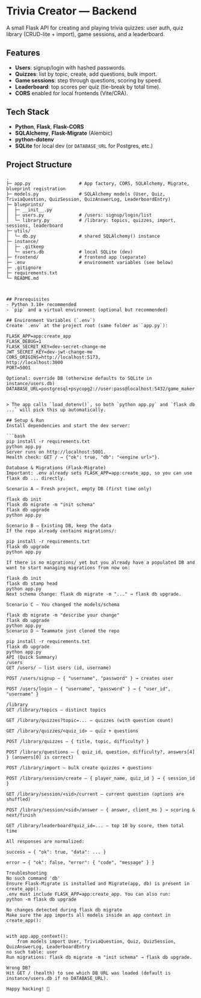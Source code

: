 # Trivia Creator — Backend

A small Flask API for creating and playing trivia quizzes: user auth, quiz library (CRUD-lite + import), game sessions, and a leaderboard.

## Features
- **Users**: signup/login with hashed passwords.
- **Quizzes**: list by topic, create, add questions, bulk import.
- **Game sessions**: step through questions, scoring by speed.
- **Leaderboard**: top scores per quiz (tie-break by total time).
- **CORS** enabled for local frontends (Vite/CRA).

## Tech Stack
- **Python**, **Flask**, **Flask-CORS**
- **SQLAlchemy**, **Flask-Migrate** (Alembic)
- **python-dotenv**
- **SQLite** for local dev (or `DATABASE_URL` for Postgres, etc.)

## Project Structure
```text
.
├─ app.py                  # App factory, CORS, SQLAlchemy, Migrate, blueprint registration
├─ models.py               # SQLAlchemy models (User, Quiz, TriviaQuestion, QuizSession, QuizAnswerLog, LeaderboardEntry)
├─ blueprints/
│  ├─ __init__.py
│  ├─ users.py             # /users: signup/login/list
│  └─ library.py           # /library: topics, quizzes, import, sessions, leaderboard
├─ utils/
│  └─ db.py                # shared SQLAlchemy() instance
├─ instance/
│  ├─ .gitkeep
│  └─ users.db             # local SQLite (dev)
├─ frontend/               # frontend app (separate)
├─ .env                    # environment variables (see below)
├─ .gitignore
├─ requirements.txt
└─ README.md



## Prerequisites
- Python 3.10+ recommended
- `pip` and a virtual environment (optional but recommended)

## Environment Variables (`.env`)
Create `.env` at the project root (same folder as `app.py`):

FLASK_APP=app:create_app
FLASK_DEBUG=1
FLASK_SECRET_KEY=dev-secret-change-me
JWT_SECRET_KEY=dev-jwt-change-me
CORS_ORIGINS=http://localhost:5173, 
http://localhost:3000
PORT=5001

Optional: override DB (otherwise defaults to SQLite in instance/users.db)
DATABASE_URL=postgresql+psycopg2://user:pass@localhost:5432/game_maker


> The app calls `load_dotenv()`, so both `python app.py` and `flask db ...` will pick this up automatically.

## Setup & Run
Install dependencies and start the dev server:

```bash
pip install -r requirements.txt
python app.py
Server runs on http://localhost:5001.
Health check: GET / → {"ok": true, "db": "<engine url>"}.

Database & Migrations (Flask-Migrate)
Important: .env already sets FLASK_APP=app:create_app, so you can use flask db ... directly.

Scenario A — Fresh project, empty DB (first time only)

flask db init
flask db migrate -m "init schema"
flask db upgrade
python app.py

Scenario B — Existing DB, keep the data
If the repo already contains migrations/:

pip install -r requirements.txt
flask db upgrade
python app.py

If there is no migrations/ yet but you already have a populated DB and want to start managing migrations from now on:

flask db init
flask db stamp head
python app.py
Next schema change: flask db migrate -m "..." → flask db upgrade.

Scenario C — You changed the models/schema

flask db migrate -m "describe your change"
flask db upgrade
python app.py
Scenario D — Teammate just cloned the repo

pip install -r requirements.txt
flask db upgrade
python app.py
API (Quick Summary)
/users
GET /users/ — list users (id, username)

POST /users/signup — { "username", "password" } → creates user

POST /users/login — { "username", "password" } → { "user_id", "username" }

/library
GET /library/topics — distinct topics

GET /library/quizzes?topic=... — quizzes (with question count)

GET /library/quizzes/<quiz_id> — quiz + questions

POST /library/quizzes — { title, topic, difficulty? }

POST /library/questions — { quiz_id, question, difficulty?, answers[4] } (answers[0] is correct)

POST /library/import — bulk create quizzes + questions

POST /library/session/create — { player_name, quiz_id } → { session_id }

GET /library/session/<sid>/current — current question (options are shuffled)

POST /library/session/<sid>/answer — { answer, client_ms } → scoring & next/finish

GET /library/leaderboard?quiz_id=... — top 10 by score, then total time

All responses are normalized:

success → { "ok": true, "data": ... }

error → { "ok": false, "error": { "code", "message" } }

Troubleshooting
No such command 'db'
Ensure Flask-Migrate is installed and Migrate(app, db) is present in create_app().
.env must include FLASK_APP=app:create_app. You can also run:
python -m flask db upgrade

No changes detected during flask db migrate
Make sure the app imports all models inside an app context in create_app():


with app.app_context():
    from models import User, TriviaQuestion, Quiz, QuizSession, QuizAnswerLog, LeaderboardEntry
no such table: user
Run migrations: flask db migrate -m "init schema" → flask db upgrade.

Wrong DB?
Hit GET / (health) to see which DB URL was loaded (default is instance/users.db if no DATABASE_URL).

Happy hacking! 🎉















